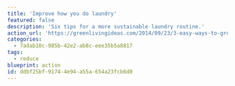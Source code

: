 ```yaml
---
title: 'Improve how you do laundry'
featured: false
description: 'Six tips for a more sustainable laundry routine.'
action_url: 'https://greenlivingideas.com/2014/09/23/3-easy-ways-to-green-your-laundry/'
categories:
  - 7adab10c-985b-42e2-ab8c-eee35b5a8817
tags:
  - reduce
blueprint: action
id: ddbf25bf-9174-4e94-a55a-654a23fcb6d0
---
```

